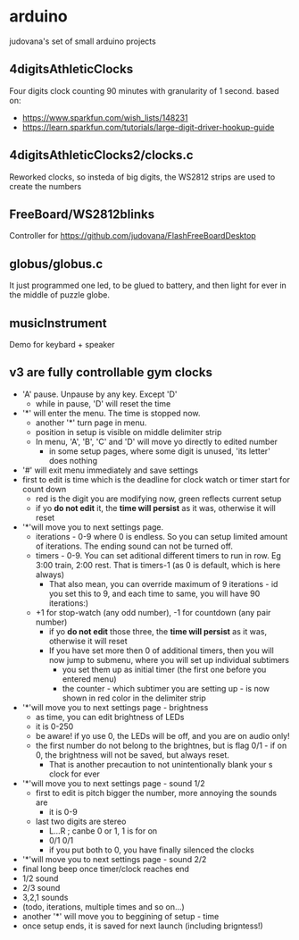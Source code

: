 # arduino
judovana's set of small arduino projects

## 4digitsAthleticClocks
Four digits clock  counting 90 minutes with granularity of  1 second.
based on:
 * https://www.sparkfun.com/wish_lists/148231
 * https://learn.sparkfun.com/tutorials/large-digit-driver-hookup-guide

## 4digitsAthleticClocks2/clocks.c
Reworked clocks, so insteda of big digits, the WS2812 strips are used to create the numbers

## FreeBoard/WS2812blinks
Controller for https://github.com/judovana/FlashFreeBoardDesktop

## globus/globus.c
It just programmed one led, to be glued to battery, and then light for ever in the middle of puzzle globe.

## musicInstrument
Demo for keybard + speaker

## v3 are fully controllable gym clocks
 * 'A' pause. Unpause by any key. Except 'D'
   * while in pause, 'D' will reset the time
 * '*' will enter the menu. The time is stopped now.
   * another '*' turn page in menu.
   * position in setup is visible on middle delimiter strip
   * In menu, 'A', 'B', 'C' and 'D' will move yo directly to edited number
     * in some setup pages, where some digit is unused, 'its letter' does nothing
 * '#' will exit menu immediately and save settings
 * first to edit is time which is the deadline for clock watch or timer start for count down
   * red is the digit you are modifying now, green reflects current setup
   * if yo **do not edit** it, the **time will persist** as it was, otherwise it will reset
 * '*'will move you to next settings page.
   * iterations - 0-9 where 0 is endless. So you can setup limited amount of iterations. The ending sound can not be turned off.
   * timers - 0-9. You can set aditional different timers to run in row. Eg 3:00 train, 2:00 rest. That is timers-1 (as 0 is default, which is here always)
     * That also mean, you can override maximum of 9 iterations - id you set this to 9, and each time to same, you will have 90 iterations:)
   * +1 for stop-watch (any odd number), -1 for countdown (any pair number)
     * if yo **do not edit** those three, the **time will persist** as it was, otherwise it will reset
     * If you have set more then 0 of additional timers, then you will now jump to submenu, where you will set up individual subtimers
       * you set them up as initial timer (the first one before you entered menu)
       * the counter - which subtimer you are setting up - is now shown in red color in the delimiter strip
 * '*'will move you to next settings page - brightness
    * as time, you can edit brightness of LEDs
    * it is 0-250
    * be aware!  if yo use 0, the LEDs will be off, and you are on audio only!
    * the first number do not belong to the brightnes, but is flag 0/1 - if on 0, the brightness will not be saved, but always reset.
      * That is another precaution to not unintentionally blank your s clock for ever
 * '*'will move you to next settings page - sound 1/2
    * first to edit is pitch bigger the number, more annoying the sounds are
      * it is 0-9
    * last two digits are stereo
      * L...R ; canbe 0 or 1, 1 is for on
      * 0/1 0/1
      * if you put both to 0, you have finally silenced the clocks
 * '*'will move you to next settings page - sound 2/2
  * final long beep once timer/clock reaches end
  * 1/2 sound
  * 2/3 sound
  * 3,2,1 sounds
 *  (todo, iterations, multiple times and so on...)
 *  another '*' will move you to beggining of setup - time
 *  once setup ends, it is saved for next launch (including brigntess!)
